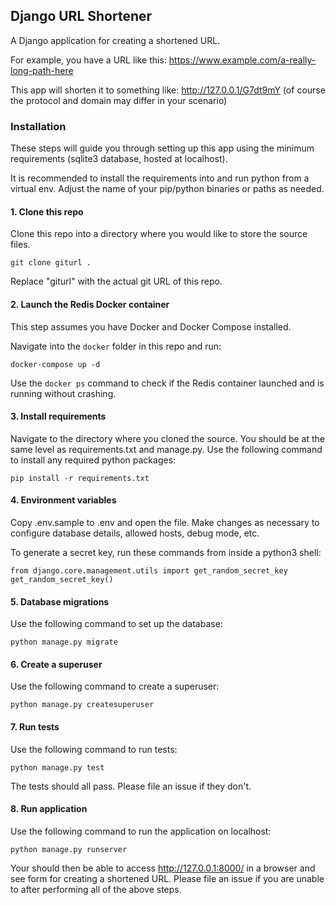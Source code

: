## Django URL Shortener

A Django application for creating a shortened URL.

For example, you have a URL like this: https://www.example.com/a-really-long-path-here

This app will shorten it to something like: http://127.0.0.1/G7dt9mY (of course the protocol and domain may differ in your scenario)

### Installation

These steps will guide you through setting up this app using the minimum requirements (sqlite3 database, hosted at localhost).

It is recommended to install the requirements into and run python from a virtual env. Adjust the name of your pip/python binaries or paths as needed.

#### 1. Clone this repo

Clone this repo into a directory where you would like to store the source files.

`git clone giturl .`

Replace "giturl" with the actual git URL of this repo.

#### 2. Launch the Redis Docker container

This step assumes you have Docker and Docker Compose installed.

Navigate into the `docker` folder in this repo and run:

`docker-compose up -d`

Use the `docker ps` command to check if the Redis container launched and is running without crashing.

#### 3. Install requirements

Navigate to the directory where you cloned the source. You should be at the same level as requirements.txt and manage.py. Use the following command to install any required python packages:

`pip install -r requirements.txt`

#### 4. Environment variables

Copy .env.sample to .env and open the file. Make changes as necessary to configure database details, allowed hosts, debug mode, etc. 

To generate a secret key, run these commands from inside a python3 shell:

```
from django.core.management.utils import get_random_secret_key
get_random_secret_key()
```

#### 5. Database migrations

Use the following command to set up the database:

`python manage.py migrate`

#### 6. Create a superuser

Use the following command to create a superuser:

`python manage.py createsuperuser`

#### 7. Run tests

Use the following command to run tests:

`python manage.py test`

The tests should all pass. Please file an issue if they don't.

#### 8. Run application

Use the following command to run the application on localhost:

`python manage.py runserver`

Your should then be able to access http://127.0.0.1:8000/ in a browser and see form for creating a shortened URL. Please file an issue if you are unable to after performing all of the above steps.
